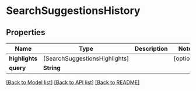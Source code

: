 # SearchSuggestionsHistory

## Properties
Name | Type | Description | Notes
------------ | ------------- | ------------- | -------------
**highlights** | [SearchSuggestionsHighlights] |  | [optional] 
**query** | **String** |  | 

[[Back to Model list]](../README.md#documentation-for-models) [[Back to API list]](../README.md#documentation-for-api-endpoints) [[Back to README]](../README.md)


